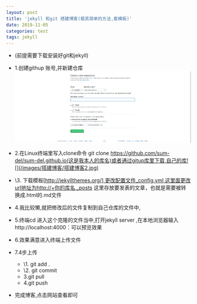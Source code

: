 ```yaml
---
layout: post
title: 'jekyll 和git 搭建博客(极其简单的方法,套模板)'
date: 2019-11-05
categories: test
tags: jekyll
---
```


- (前提需要下载安装好git和jekyll)

- 1.创建githup 账号,并新建仓库![](/images/搭建博客/sendpix0.jpg)

  

- 2.在Linux终端里写入clone命令 git clone https://github.com/sum-del/sum-del.github.io(这是我本人的库名)或者通过gitup库里下载,自己的库![](/images/搭建博客/搭建博客2.jpg)

- \3. 下载模板[http://jekyllthemes.org/],更改配置文件_config.yml,这里面更改url地址为http://+你的库名,_posts 这里存放要发表的文章，也就是需要被转换成.html的.md文件

- 4.我比较懒,就把修改后的文件复制到自己仓库的文件中,

- 5.终端cd 进入这个克隆的文件当中,打开jekyll server ,在本地浏览器输入http://localhost:4000：可以预览效果

- 6.效果满意进入终端上传文件

- 7.4步上传

  - \1. git add .
  - \2. git commit
  - 3.git pull
  - 4.git push

- 完成博客,点击网站查看即可